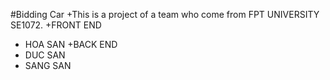 #Bidding Car
+This is a project of a team who come from FPT UNIVERSITY SE1072.
+FRONT END
  - HOA SAN
+BACK END
  - DUC SAN
  - SANG SAN
